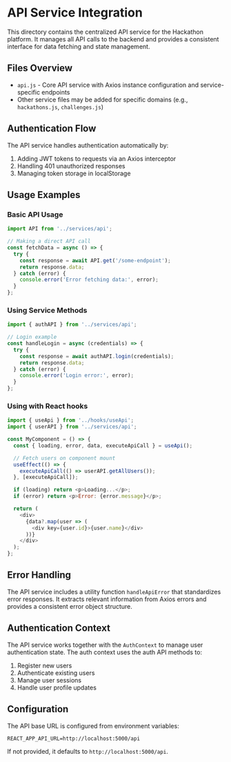 # API Service Integration

This directory contains the centralized API service for the Hackathon platform. It manages all API calls to the backend and provides a consistent interface for data fetching and state management.

## Files Overview

- `api.js` - Core API service with Axios instance configuration and service-specific endpoints
- Other service files may be added for specific domains (e.g., `hackathons.js`, `challenges.js`)

## Authentication Flow

The API service handles authentication automatically by:

1. Adding JWT tokens to requests via an Axios interceptor
2. Handling 401 unauthorized responses
3. Managing token storage in localStorage

## Usage Examples

### Basic API Usage

```javascript
import API from '../services/api';

// Making a direct API call
const fetchData = async () => {
  try {
    const response = await API.get('/some-endpoint');
    return response.data;
  } catch (error) {
    console.error('Error fetching data:', error);
  }
};
```

### Using Service Methods

```javascript
import { authAPI } from '../services/api';

// Login example
const handleLogin = async (credentials) => {
  try {
    const response = await authAPI.login(credentials);
    return response.data;
  } catch (error) {
    console.error('Login error:', error);
  }
};
```

### Using with React hooks

```javascript
import { useApi } from '../hooks/useApi';
import { userAPI } from '../services/api';

const MyComponent = () => {
  const { loading, error, data, executeApiCall } = useApi();

  // Fetch users on component mount
  useEffect(() => {
    executeApiCall(() => userAPI.getAllUsers());
  }, [executeApiCall]);

  if (loading) return <p>Loading...</p>;
  if (error) return <p>Error: {error.message}</p>;

  return (
    <div>
      {data?.map(user => (
        <div key={user.id}>{user.name}</div>
      ))}
    </div>
  );
};
```

## Error Handling

The API service includes a utility function `handleApiError` that standardizes error responses. It extracts relevant information from Axios errors and provides a consistent error object structure.

## Authentication Context

The API service works together with the `AuthContext` to manage user authentication state. The auth context uses the auth API methods to:

1. Register new users
2. Authenticate existing users
3. Manage user sessions
4. Handle user profile updates

## Configuration

The API base URL is configured from environment variables:

```
REACT_APP_API_URL=http://localhost:5000/api
```

If not provided, it defaults to `http://localhost:5000/api`. 